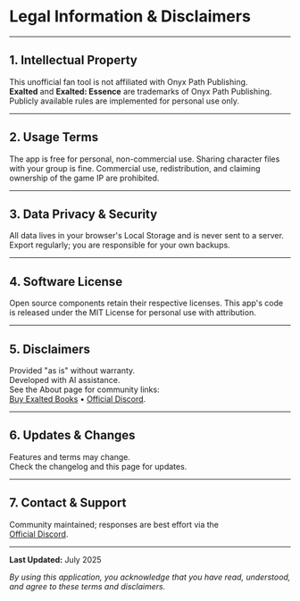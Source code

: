 # Legal Information & Disclaimers

---

## 1. Intellectual Property

This unofficial fan tool is not affiliated with Onyx Path Publishing.  
**Exalted** and **Exalted: Essence** are trademarks of Onyx Path Publishing.  
Publicly available rules are implemented for personal use only.

---

## 2. Usage Terms

The app is free for personal, non-commercial use.
Sharing character files with your group is fine.
Commercial use, redistribution, and claiming ownership of the game IP are
prohibited.

---

## 3. Data Privacy & Security

All data lives in your browser's Local Storage and is never sent to a server.  
Export regularly; you are responsible for your own backups.

---

## 4. Software License

Open source components retain their respective licenses.
This app's code is released under the MIT License for personal use with
attribution.

---

## 5. Disclaimers

Provided "as is" without warranty.  
Developed with AI assistance.  
See the About page for community links:  
[Buy Exalted Books](/about#buy-exalted-books) •
[Official Discord](/about#official-discord).

---

## 6. Updates & Changes

Features and terms may change.  
Check the changelog and this page for updates.

---

## 7. Contact & Support

Community maintained; responses are best effort via the  
[Official Discord](/about#official-discord).

---

**Last Updated:** July 2025

_By using this application, you acknowledge that you have read, understood,
and agree to these terms and disclaimers._
